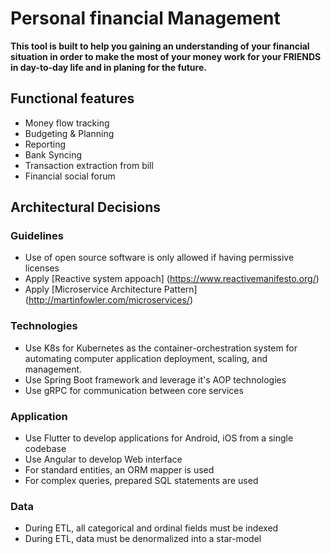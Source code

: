 # Personal financial Management

**This tool is built to help you gaining an understanding of your financial situation in order to make the most of your money work for your FRIENDS in day-to-day life and in planing for the future.**

## Functional features

- Money flow tracking
- Budgeting & Planning
- Reporting
- Bank Syncing
- Transaction extraction from bill
- Financial social forum

## Architectural Decisions

### Guidelines 

- Use of open source software is only allowed if having permissive licenses
- Apply [Reactive system appoach] (https://www.reactivemanifesto.org/)
- Apply [Microservice Architecture Pattern] (http://martinfowler.com/microservices/)

### Technologies

- Use K8s for Kubernetes as the container-orchestration system for automating computer application deployment, scaling, and management. 
- Use Spring Boot framework and leverage it's AOP technologies
- Use gRPC for communication between core services 

### Application

- Use Flutter to develop applications for Android, iOS from a single codebase
- Use Angular to develop Web interface
- For standard entities, an ORM mapper is used
- For complex queries, prepared SQL statements are used

### Data

- During ETL, all categorical and ordinal fields must be indexed
- During ETL, data must be denormalized into a star-model

 


